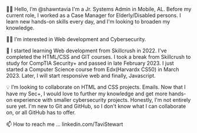👋🏽 Hello, I’m @shawntavia
I'm a Jr. Systems Admin in Mobile, AL. Before my current role, I worked as a Case Manager for Elderly/Disabled persons. I learn new hands-on skills every day, and I'm looking to broaden my knowledge. 

✍🏽 I’m interested in Web development and Cybersecurity. 

🌱 I started learning Web development from Skillcrush in 2022. I've completed the HTML/CSS and GIT courses. I took a break from Skillcrush to study for CompTIA Security+ and passed in late February 2023.  I just started a Computer Science course from Edx(Harvardx CS50) in March 2023.  Later, I will start responsive web and finally, Javascript.

💡 I’m looking to collaborate on HTML and CSS projects. Emails. Now that I have my Sec+, I would love to further my knowledge and get more hands-on experience with smaller cybersecurity projects. Honestly, I'm not entirely sure yet. I'm new to Git and GitHub, so I don't know what I can collaborate on, or all GitHub has to offer. 

📫 How to reach me ... linkedin.com/TaviStewart

<!---
shawntavia/shawntavia is a ✨ special ✨ repository because its `README.md` (this file) appears on your GitHub profile.
You can click the Preview link to take a look at your changes.
--->
